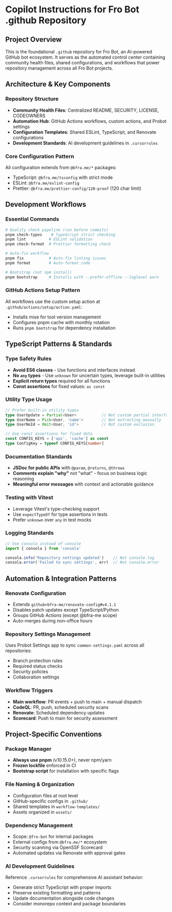 # Copilot Instructions for Fro Bot .github Repository

## Project Overview

This is the foundational `.github` repository for Fro Bot, an AI-powered GitHub bot ecosystem. It serves as the automated control center containing community health files, shared configurations, and workflows that power repository management across all Fro Bot projects.

## Architecture & Key Components

### Repository Structure
- **Community Health Files**: Centralized README, SECURITY, LICENSE, CODEOWNERS
- **Automation Hub**: GitHub Actions workflows, custom actions, and Probot settings
- **Configuration Templates**: Shared ESLint, TypeScript, and Renovate configurations
- **Development Standards**: AI development guidelines in `.cursorrules`

### Core Configuration Pattern
All configuration extends from `@bfra.me/*` packages:
- TypeScript: `@bfra.me/tsconfig` with strict mode
- ESLint: `@bfra.me/eslint-config`
- Prettier: `@bfra.me/prettier-config/120-proof` (120 char limit)

## Development Workflows

### Essential Commands
```bash
# Quality check pipeline (run before commits)
pnpm check-types    # TypeScript strict checking
pnpm lint          # ESLint validation
pnpm check-format  # Prettier formatting check

# Auto-fix workflow
pnpm fix           # Auto-fix linting issues
pnpm format        # Auto-format code

# Bootstrap (not npm install)
pnpm bootstrap     # Installs with --prefer-offline --loglevel warn
```

### GitHub Actions Setup Pattern
All workflows use the custom setup action at `.github/actions/setup/action.yaml`:
- Installs mise for tool version management
- Configures pnpm cache with monthly rotation
- Runs `pnpm bootstrap` for dependency installation

## TypeScript Patterns & Standards

### Type Safety Rules
- **Avoid ES6 classes** - Use functions and interfaces instead
- **No `any` types** - Use `unknown` for uncertain types, leverage built-in utilities
- **Explicit return types** required for all functions
- **Const assertions** for fixed values: `as const`

### Utility Type Usage
```typescript
// Prefer built-in utility types
type UserUpdate = Partial<User>           // Not custom partial interface
type UserName = Pick<User, 'name'>        // Not extracting manually
type UserNoId = Omit<User, 'id'>          // Not custom exclusion

// Use const assertions for fixed data
const CONFIG_KEYS = ['api', 'cache'] as const
type ConfigKey = typeof CONFIG_KEYS[number]
```

### Documentation Standards
- **JSDoc for public APIs** with `@param`, `@returns`, `@throws`
- **Comments explain "why"** not "what" - focus on business logic reasoning
- **Meaningful error messages** with context and actionable guidance

### Testing with Vitest
- Leverage Vitest's type-checking support
- Use `expectTypeOf` for type assertions in tests
- Prefer `unknown` over `any` in test mocks

### Logging Standards
```typescript
// Use consola instead of console
import { consola } from 'consola'

consola.info('Repository settings updated')    // Not console.log
consola.error('Failed to sync settings', err)  // Not console.error
```

## Automation & Integration Patterns

### Renovate Configuration
- Extends `github>bfra-me/renovate-config#v4.1.1`
- Disables patch updates except TypeScript/Python
- Groups GitHub Actions (except @bfra-me scope)
- Auto-merges during non-office hours

### Repository Settings Management
Uses Probot Settings app to sync `common-settings.yaml` across all repositories:
- Branch protection rules
- Required status checks
- Security policies
- Collaboration settings

### Workflow Triggers
- **Main workflow**: PR events + push to main + manual dispatch
- **CodeQL**: PR, push, scheduled security scans
- **Renovate**: Scheduled dependency updates
- **Scorecard**: Push to main for security assessment

## Project-Specific Conventions

### Package Manager
- **Always use pnpm** (v10.15.0+), never npm/yarn
- **Frozen lockfile** enforced in CI
- **Bootstrap script** for installation with specific flags

### File Naming & Organization
- Configuration files at root level
- GitHub-specific configs in `.github/`
- Shared templates in `workflow-templates/`
- Assets organized in `assets/`

### Dependency Management
- Scope: `@fro-bot` for internal packages
- External configs from `@bfra.me/*` ecosystem
- Security scanning via OpenSSF Scorecard
- Automated updates via Renovate with approval gates

### AI Development Guidelines
Reference `.cursorrules` for comprehensive AI assistant behavior:
- Generate strict TypeScript with proper imports
- Preserve existing formatting and patterns
- Update documentation alongside code changes
- Consider monorepo context and package boundaries
